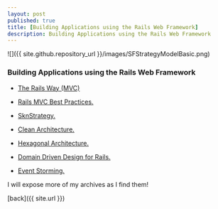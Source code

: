 ```yaml
---
layout: post
published: true
title: [Building Applications using the Rails Web Framework]
description: Building Applications using the Rails Web Framework
---
```

![]({{ site.github.repository_url }}/images/SFStrategyModelBasic.png)

### Building Applications using the Rails Web Framework

* [The Rails Way (MVC) ](https://www.sitepoint.com/10-ruby-on-rails-best-practices-3/)
* [Rails MVC Best Practices.](https://www.sitepoint.com/10-ruby-on-rails-best-practices-3/)
* [SknStrategy.](https://skoona.blogspot.com/2016/08/sknservices-alternate-development_11.html)
* [Clean Architecture.](https://skoona.blogspot.com/2016/08/raspberry-pi-iot-udp-programming-with.html)
* [Hexagonal Architecture.](https://medium.com/@vsavkin/hexagonal-architecture-for-rails-developers-8b1fee64a613)

* [Domain Driven Design for Rails.](https://blog.arkency.com/domain-driven-rails/)
* [Event Storming.](https://blog.redelastic.com/corporate-arts-crafts-modelling-reactive-systems-with-event-storming-73c6236f5dd7)

I will expose more of my archives as I find them!

[back]({{ site.url }})

